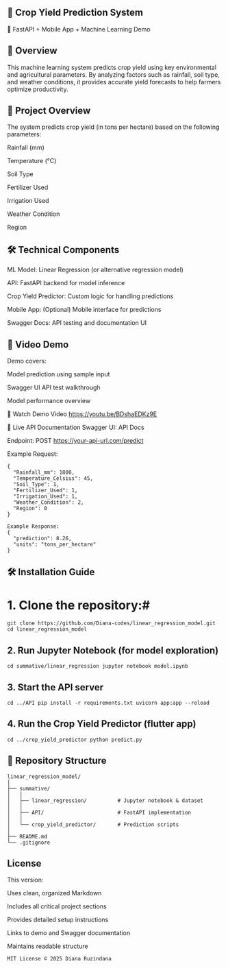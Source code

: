 ## 🌾 Crop Yield Prediction System ##
📱 FastAPI + Mobile App + Machine Learning Demo

## 📌 Overview ##
This machine learning system predicts crop yield using key environmental and agricultural parameters. By analyzing factors such as rainfall, soil type, and weather conditions, it provides accurate yield forecasts to help farmers optimize productivity.

## 📌 Project Overview ##
The system predicts crop yield (in tons per hectare) based on the following parameters:

Rainfall (mm)

Temperature (°C)

Soil Type

Fertilizer Used

Irrigation Used

Weather Condition

Region

## 🛠️ Technical Components ##
ML Model: Linear Regression (or alternative regression model)

API: FastAPI backend for model inference

Crop Yield Predictor: Custom logic for handling predictions

Mobile App: (Optional) Mobile interface for predictions

Swagger Docs: API testing and documentation UI

## 🎥 Video Demo ##
Demo covers:

Model prediction using sample input

Swagger UI API test walkthrough

Model performance overview

🔗 Watch Demo Video  https://youtu.be/BDshaEDKz9E

🔗 Live API Documentation
Swagger UI:
API Docs

Endpoint:
POST https://your-api-url.com/predict

Example Request:

```
{
  "Rainfall_mm": 1800,
  "Temperature_Celsius": 45,
  "Soil_Type": 1,
  "Fertilizer_Used": 1,
  "Irrigation_Used": 1,
  "Weather_Condition": 2,
  "Region": 0
}
```
```
Example Response:
{
  "prediction": 8.26,
  "units": "tons_per_hectare"
}
```

## 🛠️ Installation Guide ##
# 1. Clone the repository:#
``` git clone https://github.com/Diana-codes/linear_regression_model.git cd linear_regression_model ```
## 2. Run Jupyter Notebook (for model exploration) ##
``` cd summative/linear_regression jupyter notebook model.ipynb ```
## 3. Start the API server ##
``` cd ../API pip install -r requirements.txt uvicorn app:app --reload ```
## 4. Run the Crop Yield Predictor (flutter app) ##

``` cd ../crop_yield_predictor python predict.py ```

## 📂 Repository Structure ##

```
linear_regression_model/
│
├── summative/
│   │
│   ├── linear_regression/          # Jupyter notebook & dataset
│   │
│   ├── API/                        # FastAPI implementation
│   │
│   └── crop_yield_predictor/       # Prediction scripts
│
├── README.md
└── .gitignore
```

## License ##

This version:

Uses clean, organized Markdown

Includes all critical project sections

Provides detailed setup instructions

Links to demo and Swagger documentation

Maintains readable structure

```
MIT License © 2025 Diana Ruzindana
```

